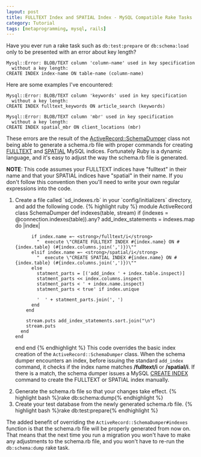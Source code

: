 ```yaml
---
layout: post
title: FULLTEXT Index and SPATIAL Index - MySQL Compatible Rake Tasks
category: Tutorial
tags: [metaprogramming, mysql, rails]
---
```


Have you ever run a rake task such as `db:test:prepare` or `db:schema:load` only
to be presented with an error about key length?

    Mysql::Error: BLOB/TEXT column 'column-name' used in key specification
      without a key length:
    CREATE INDEX index-name ON table-name (column-name)

Here are some examples I've encountered:

    Mysql::Error: BLOB/TEXT column 'keywords' used in key specification
      without a key length:
    CREATE INDEX fulltext_keywords ON article_search (keywords)

    Mysql::Error: BLOB/TEXT column 'mbr' used in key specification
      without a key length:
    CREATE INDEX spatial_mbr ON client_locations (mbr)


These errors are the result of the [ActiveRecord::SchemaDumper][sd] class not
being able to generate a schema.rb file with proper commands for creating
[FULLTEXT](http://dev.mysql.com/doc/refman/5.5/en/fulltext-search.html) and
[SPATIAL](http://dev.mysql.com/doc/refman/5.5/en/creating-spatial-indexes.html)
MySQL indices.  Fortunately Ruby is a dynamic language, and it's easy to adjust
the way the schema.rb file is generated.

[sd]: http://www.rubydoc.info/github/rails/rails/2109d175f24da725313f/ActiveRecord/SchemaDumper

**NOTE**:  This code assumes your FULLTEXT indices have "fulltext" in their name
and that your SPATIAL indices have "spatial" in their name.  If you don't follow
this convention then you'll need to write your own regular expressions into the
code.

<ol>
  <li>
Create a file called `sd_indexes.rb` in your `config/initializers` directory,
and add the following code.
{% highlight ruby %}
module ActiveRecord
  class SchemaDumper
    def indexes(table, stream)
      if (indexes = @connection.indexes(table)).any?
        add_index_statements = indexes.map do |index|

          if index.name =~ <strong>/fulltext/i</strong>
            "  execute \"CREATE FULLTEXT INDEX #{index.name} ON #{index.table} (#{index.columns.join(',')})\""
          elsif index.name =~ <strong>/spatial/i</strong>
            "  execute \"CREATE SPATIAL INDEX #{index.name} ON #{index.table} (#{index.columns.join(',')})\""
          else
            statment_parts = [('add_index ' + index.table.inspect)]
            statment_parts << index.columns.inspect
            statment_parts < ' + index.name.inspect)
            statment_parts < true' if index.unique

            '  ' + statment_parts.join(', ')
          end
        end

        stream.puts add_index_statements.sort.join("\n")
        stream.puts
      end
    end
  end
end
{% endhighlight %}
This code overrides the basic index creation of the `ActiveRecord::SchemaDumper`
class.  When the schema dumper encounters an index, before issuing the standard
`add_index` command, it checks if the index name matches **/fulltext/i** or
**/spatial/i**.  If there is a match, the schema dumper issues a MySQL
[CREATE INDEX](http://dev.mysql.com/doc/refman/5.5/en/create-index.html) command
to create the FULLTEXT or SPATIAL index manually.
  </li>
  <li>
Generate the schema.rb file so that your changes take effect.
    {% highlight bash %}rake db:schema:dump{% endhighlight %}
  </li>
  <li>
Create your test database from the newly generated schema.rb file.
    {% highlight bash %}rake db:test:prepare{% endhighlight %}
  </li>
</ol>

The added benefit of overriding the `ActiveRecord::SchemaDumper#indexes`
function is that the schema.rb file will be properly generated from now on. That
means that the next time you run a migration you won't have to make any
adjustments to the schema.rb file, and you won't have to re-run the
`db:schema:dump` rake task.
